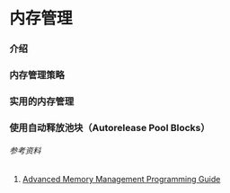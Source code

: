 # 内存管理

### 介绍

### 内存管理策略

### 实用的内存管理

### 使用自动释放池块（Autorelease Pool Blocks）

###### 参考资料

1. [Advanced Memory Management Programming Guide](https://developer.apple.com/library/content/documentation/Cocoa/Conceptual/MemoryMgmt/Articles/MemoryMgmt.html#//apple_ref/doc/uid/10000011-SW1)




